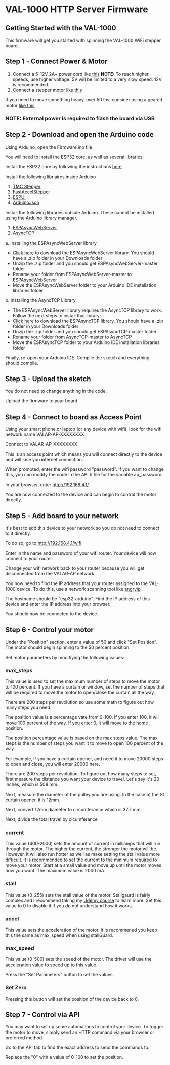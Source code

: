 # VAL-1000 HTTP Server Firmware
## Getting Started with the VAL-1000

This firmware will get you started with spinning the VAL-1000 WiFi stepper board.

## Step 1 - Connect Power & Motor
1. Connect a 5-12V 2A+ power cord like [this](https://amzn.to/30qsbh7)
**NOTE:** To reach higher speeds, use higher voltage. 5V will be limited to a very slow speed. 12V is recommended.
2. Connect a stepper motor like [this](https://amzn.to/3kUWkP4)

If you need to move something heavy, over 50 lbs, consider using a geared motor [like this](https://amzn.to/3c9xmI0)

### NOTE: External power is required to flash the board via USB

## Step 2 - Download and open the Arduino code
Using Arduino, open the Firmware.ino file

You will need to install the ESP32 core, as well as several libraries:

Install the ESP32 core by following the instructions [here](https://randomnerdtutorials.com/installing-the-esp32-board-in-arduino-ide-windows-instructions/)

Install the following libriaires inside Arduino
1. [TMC Stepper](https://www.arduino.cc/reference/en/libraries/tmcstepper/)
2. [FastAccelStepper](https://www.arduino.cc/reference/en/libraries/fastaccelstepper/)
4. [ESPUI](https://github.com/s00500/ESPUI)
5. [ArduinoJson](https://www.arduino.cc/reference/en/libraries/arduinojson/)

Install the following libraries outside Arduino. These cannot be installed using the Arduino library manager.
1. [ESPAsyncWebServer](https://github.com/me-no-dev/ESPAsyncWebServer)
2. [AsyncTCP](https://github.com/me-no-dev/AsyncTCP)  

a. Installing the ESPAsyncWebServer library

- [Click here](https://github.com/me-no-dev/ESPAsyncWebServer/archive/refs/heads/master.zip) to download the ESPAsyncWebServer library. You should have a .zip folder in your Downloads folder
- Unzip the .zip folder and you should get ESPAsyncWebServer-master folder
- Rename your folder from ESPAsyncWebServer-master to ESPAsyncWebServer
- Move the ESPAsyncWebServer folder to your Arduino IDE installation libraries folder

b. Installing the AsyncTCP Library

- The ESPAsyncWebServer library requires the AsyncTCP library to work. Follow the next steps to install that library:
- [Click here](https://github.com/me-no-dev/AsyncTCP/archive/refs/heads/master.zip) to download the ESPAsyncTCP library. You should have a .zip folder in your Downloads folder
- Unzip the .zip folder and you should get ESPAsyncTCP-master folder
- Rename your folder from AsyncTCP-master to AsyncTCP
- Move the ESPAsyncTCP folder to your Arduino IDE installation libraries folder

Finally, re-open your Arduino IDE. Compile the sketch and everything should compile.

## Step 3 - Upload the sketch
You do not need to change anything in the code.

Upload the firmware to your board.


## Step 4 - Connect to board as Access Point

Using your smart phone or laptop (or any device with wifi), look for the wifi network name VALAR-AP-XXXXXXXX

Connect to VALAR-AP-XXXXXXXX

This is an access point which means you will connect directly to the device and will lose you internet connection.

When prompted, enter the wifi password "password". If you want to change this, you can modify the code in the API.h file for the variable ap_password.

In your browser, enter http://192.168.4.1/

You are now connected to the device and can begin to control the motor directly.


## Step 5 - Add board to your network

It's best to add this device to your network so you do not need to connect to it directly. 

To do so, go to http://192.168.4.1/wifi

Enter in the name and password of your wifi router. Your device will now connect to your router.

Change your wifi network back to your router because you will get disconnected from the VALAR-AP network.

You now need to find the IP address that your router assigned to the VAL-1000 device. To do this, use a network scanning tool like [angryip](https://angryip.org/)

The hostname should be "esp32-arduino". Find the IP address of this device and enter the IP address into your browser.

You should now be connected to the device.


## Step 6 - Control your motor

Under the "Position" section, enter a value of 50 and click "Set Position". The motor should begin spinning to the 50 percent position.

Set motor parameters by modifiying the following values:

### max_steps
This value is used to set the maximum number of steps to move the motor to 100 percent. If you have a curtain or window, set the number of steps that will be required to move the motor to open/close the curtain all the way. 

There are 200 steps per revolution so use some math to figure out how many steps you need.

The position value is a percentage vate from 0-100. If you enter 100, it will move 100 percent of the way. If you enter 0, it will move to the home position.

The position percentage value is based on the max steps value. The max steps is the number of steps you want it to move to open 100 percent of the way. 

For example, if you have a curtain opener, and need it to move 20000 steps to open and close, you will enter 20000 here. 

There are 200 steps per revolution. To figure out how many steps to set, first measure the distance you want your device to travel. Let's say it's 20 inches, which is 508 mm.

Next, measure the diameter of the pulley you are using. In the case of the S1 curtain opener, it is 12mm.

Next, convert 12mm diameter to circumferance which is 37.7 mm.

Next, divide the total travel by cicumferance 

### current
This value (400-2000) sets the amount of current in milliamps that will run through the motor. The higher the current, the stronger the motor will be. However, it will also run hotter as well as make setting the stall value more difficult. It is recommended to set the current to the minimum required to move your motor. Start at a small value and move up until the motor moves how you want. The maximum value is 2000 mA. 

### stall
This value (0-255) sets the stall value of the motor. Stallgaurd is fairly complex and I recommend taking my [Udemy course](https://www.udemy.com/course/trinamic/?referralCode=F21BCEB4F4C3C664D13A) to learn more. Set this value to 0 to disable it if you do not understand how it works.

### accel
This value sets the acceleration of the motor. It is recommened you keep this the same as max_speed when using stallGuard.

### max_speed
This value (0-500) sets the speed of the motor. The driver will use the acceleration value to speed up to this value.

Press the "Set Parameters" button to set the values.

### Set Zero
Pressing this button will set the position of the device back to 0. 


## Step 7 - Control via API

You may want to set up some automations to control your device. To trigger the motor to move, simply send an HTTP command via your browser or preferred method.

Go to the API tab to find the exact address to send the commands to.

Replace the "0" with a value of 0-100 to set the position.

